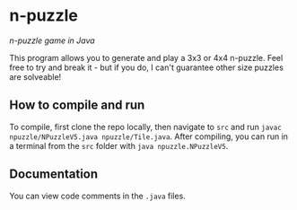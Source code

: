 # n-puzzle
<i>n-puzzle game in Java</i>

This program allows you to generate and play a 3x3 or 4x4 n-puzzle. Feel free to try and break it - but if you do, I can't guarantee other size puzzles are solveable!

## How to compile and run
To compile, first clone the repo locally, then navigate to `src` and run `javac npuzzle/NPuzzleV5.java npuzzle/Tile.java`.
After compiling, you can run in a terminal from the `src` folder with `java npuzzle.NPuzzleV5`.

## Documentation
You can view code comments in the `.java` files.
